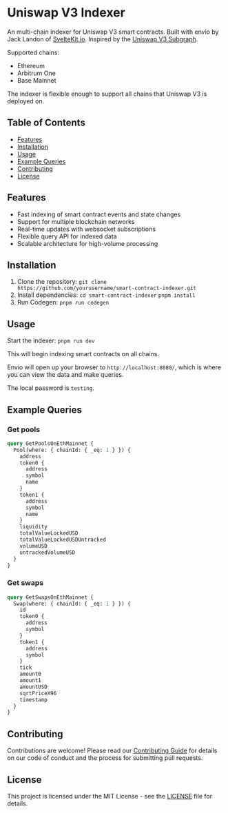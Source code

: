 # Uniswap V3 Indexer

An multi-chain indexer for Uniswap V3 smart contracts.
Built with envio by Jack Landon of [SvelteKit.io](https://sveltekit.io).
Inspired by the [Uniswap V3 Subgraph](https://github.com/Uniswap/v3-subgraph).

Supported chains:

- Ethereum
- Arbitrum One
- Base Mainnet

The indexer is flexible enough to support all chains that Uniswap V3 is deployed on.

## Table of Contents

- [Features](#features)
- [Installation](#installation)
- [Usage](#usage)
- [Example Queries](#example-queries)
- [Contributing](#contributing)
- [License](#license)

## Features

- Fast indexing of smart contract events and state changes
- Support for multiple blockchain networks
- Real-time updates with websocket subscriptions
- Flexible query API for indexed data
- Scalable architecture for high-volume processing

## Installation

1. Clone the repository:
   `git clone https://github.com/yourusername/smart-contract-indexer.git`
2. Install dependencies:
   `cd smart-contract-indexer`
   `pnpm install`
3. Run Codegen:
   `pnpm run codegen`

## Usage

Start the indexer:
`pnpm run dev`

This will begin indexing smart contracts on all chains.

Envio will open up your browser to `http://localhost:8080/`, which is where you can view the data and make queries.

The local password is `testing`.

## Example Queries

### Get pools

```graphql
query GetPoolsOnEthMainnet {
  Pool(where: { chainId: { _eq: 1 } }) {
    address
    token0 {
      address
      symbol
      name
    }
    token1 {
      address
      symbol
      name
    }
    liquidity
    totalValueLockedUSD
    totalValueLockedUSDUntracked
    volumeUSD
    untrackedVolumeUSD
  }
}
```

### Get swaps

```graphql
query GetSwapsOnEthMainnet {
  Swap(where: { chainId: { _eq: 1 } }) {
    id
    token0 {
      address
      symbol
    }
    token1 {
      address
      symbol
    }
    tick
    amount0
    amount1
    amountUSD
    sqrtPriceX96
    timestamp
  }
}
```

## Contributing

Contributions are welcome! Please read our [Contributing Guide](CONTRIBUTING.md) for details on our code of conduct and the process for submitting pull requests.

## License

This project is licensed under the MIT License - see the [LICENSE](LICENSE) file for details.
